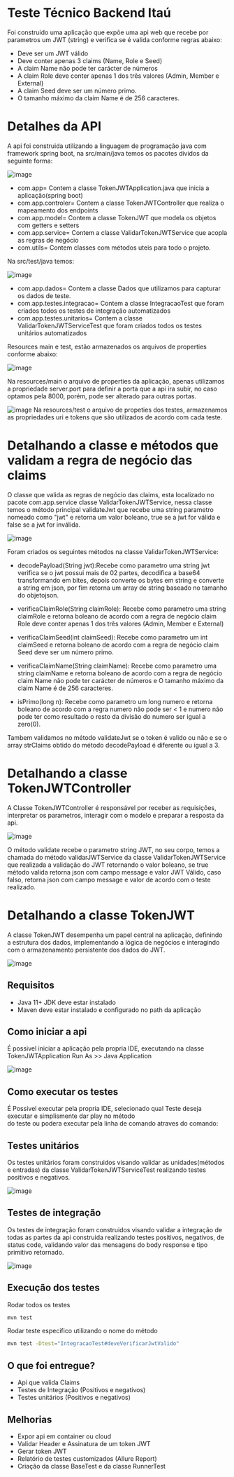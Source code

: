 # Teste Técnico Backend Itaú

Foi construido uma aplicação que expõe uma api web que recebe por parametros um JWT (string) e verifica se é valida conforme regras abaixo:

* Deve ser um JWT válido
* Deve conter apenas 3 claims (Name, Role e Seed)
* A claim Name não pode ter carácter de números
* A claim Role deve conter apenas 1 dos três valores (Admin, Member e External)
* A claim Seed deve ser um número primo.
* O tamanho máximo da claim Name é de 256 caracteres.

# Detalhes da API
A api foi construida utilizando a linguagem de programação java com framework spring boot, na src/main/java temos os pacotes dividos da seguinte forma:

![image](https://github.com/user-attachments/assets/339e6595-e776-40c7-8f3a-0e8b7dfc0d05)

* com.app= Contem a classe TokenJWTApplication.java que inicia a aplicação(spring boot)
* com.app.controler= Contem a classe TokenJWTController que realiza o mapeamento dos endpoints
* com.app.model= Contem a classe TokenJWT que modela os objetos com getters e setters
* com.app.service= Contem a classe ValidarTokenJWTService que acopla as regras de negócio
* com.utils= Contem classes com métodos uteis para todo o projeto.

Na src/test/java temos:

![image](https://github.com/user-attachments/assets/31266269-8df1-4258-ab6c-d0199f2ac696)

* com.app.dados= Contem a classe Dados que utilizamos para capturar os dados de teste.
* com.app.testes.integracao= Contem a classe IntegracaoTest que foram criados todos os testes de integração automatizados
* com.app.testes.unitarios= Contem a classe ValidarTokenJWTServiceTest que foram criados todos os testes unitários automatizados

Resources main e test, estão armazenados os arquivos de properties conforme abaixo:

![image](https://github.com/user-attachments/assets/7ce25114-c6de-4162-a05c-dfcf5eae8af2)

Na resources/main o arquivo de properties da aplicação, apenas utilizamos a propriedade server.port para definir a porta que a api ira subir, no caso optamos pela 8000, porém, pode ser alterado para outras portas.

![image](https://github.com/user-attachments/assets/6e344ce4-c222-4adc-96ae-f1a187e68650)
Na resources/test o arquivo de propeties dos testes, armazenamos as propriedades uri e tokens que são utilizados de acordo com cada teste.

# Detalhando a classe e  métodos que validam a regra de negócio das claims
O classe que valida as regras de negócio das claims, esta localizado no pacote com.app.service classe ValidarTokenJWTService, nessa classe temos o método principal validateJwt que recebe uma string parametro nomeado como "jwt" e retorna um valor boleano, true se a jwt for válida e false se a jwt for inválida.

![image](https://github.com/user-attachments/assets/cea08b54-f5b3-47b3-a179-3336605222f8)

Foram criados os seguintes métodos na classe ValidarTokenJWTService:

* decodePayload(String jwt):Recebe como parametro uma string jwt verifica se o jwt possui mais de 02 partes, decodifica a base64 transformando em bites, depois converte os bytes em string e converte a string em json, por fim retorna um array de string baseado no tamanho do objetojson.
  
* verificaClaimRole(String claimRole): Recebe como parametro uma string claimRole e retorna boleano de acordo com a regra de negócio claim Role deve conter apenas 1 dos três valores (Admin, Member e External)
  
* verificaClaimSeed(int claimSeed): Recebe como parametro um int claimSeed e retorna boleano de acordo com a regra de negócio claim Seed deve ser um número primo.
  
* verificaClaimName(String claimName): Recebe como parametro uma string claimName e retorna boleano de acordo com a regra de negócio claim Name não pode ter carácter de números e O tamanho máximo da claim Name é de 256 caracteres.
  
* isPrimo(long n): Recebe como parametro um long numero e retorna boleano de acordo com a regra numero não pode ser < 1 e numero não pode ter como resultado o resto da divisão do numero ser igual a zero(0).

Tambem validamos no método validateJwt se o token é valido ou não e se o array strClaims obtido do método decodePayload é diferente ou igual a 3.

# Detalhando a classe TokenJWTController
A Classe TokenJWTController é responsável por receber as requisições, interpretar os parametros, interagir com o modelo e preparar a resposta da api.

![image](https://github.com/user-attachments/assets/b1fe14f7-fdd0-4b22-9891-97dc529b83a5)

O método validate recebe o parametro string JWT, no seu corpo, temos a chamada do método validarJWTService da classe ValidarTokenJWTService que realizada a validação do JWT retornando o valor boleano, se true método valida retorna json com campo message e valor JWT Válido, caso falso, retorna json com campo message e valor de acordo com o teste realizado.

# Detalhando a classe TokenJWT
A classe TokenJWT desempenha um papel central na aplicação, definindo a estrutura dos dados, implementando a lógica de negócios e interagindo com o armazenamento persistente dos dados do JWT.

![image](https://github.com/user-attachments/assets/768d9110-339c-41f2-a255-c13c19eabbe2)


##  Requisitos
* Java 11+ JDK deve estar instalado
* Maven deve estar instalado e configurado no path da aplicação

## Como iniciar a api
É possivel iniciar a aplicação pela propria IDE, executando na classe TokenJWTApplication Run As >> Java Application

![image](https://github.com/user-attachments/assets/caa43946-dc7b-4368-bfac-c4f542cfd962)

## Como executar os testes
É Possivel executar pela propria IDE, selecionado qual Teste deseja executar e simplismente dar play no método <br>
do teste ou podera executar pela linha de comando atraves do comando:<br>

## Testes unitários
Os testes unitários foram construidos visando validar as unidades(métodos e entradas) da classe ValidarTokenJWTServiceTest realizando testes positivos e negativos.

![image](https://github.com/user-attachments/assets/777396b3-e5ec-4619-b416-34c85c2285e5)

## Testes de integração
Os testes de integração foram construidos visando validar a integração de todas as partes da api construida realizando testes positivos, negativos, de status code, validando valor das mensagens do body response e tipo primitivo retornado.

![image](https://github.com/user-attachments/assets/1b16d737-0bff-4664-8345-1aef27986543)

## Execução dos testes
Rodar todos os testes<br>
```bash
mvn test 
```
Rodar teste especifico utilizando o nome do método<br>
```bash
mvn test -Dtest="IntegracaoTest#deveVerificarJwtValido"
```

## O que foi entregue?
* Api que valida Claims
* Testes de Integração (Positivos e negativos)
* Testes unitários (Positivos e negativos)

## Melhorias
* Expor api em container ou cloud
* Validar Header e Assinatura de um token JWT
* Gerar token JWT
* Relatório de testes customizados (Allure Report)
* Criação da classe BaseTest e da classe RunnerTest
